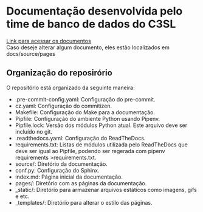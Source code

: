 # Documentação desenvolvida pelo time de banco de dados do C3SL

[Link para acessar os documentos](https://documentation-db.docs.c3sl.ufpr.br/en/latest/)<br>
Caso deseje alterar algum documento, eles estão localizados em docs/source/pages


## Organização do reposirório
O repositório está organizado da seguinte maneira:
- .pre-commit-config.yaml: Configuração do pre-commit.
- cz.yaml: Configuração do commitizen.
- Makefile: Configuração do Make para a documentação.
- Pipfile: Configuração do ambiente Python usando Pipenv.
- Pipfile.lock: Versão dos módulos Python atual. Este arquivo deve ser incluído no git.
- .readthedocs.yaml: Configuração do ReadTheDocs.
- requirements.txt: Listas de módulos utilizada pelo ReadTheDocs que deve ser igual ao Pipfile, podendo ser regerada com pipenv requirements >requirements.txt.
- source/: Diretório da documentação.
- conf.py: Configuração do Sphinx.
- index.md: Página inicial da documentação.
- pages/: Diretório com as páginas da documentação.
- _static/: Diretório para armazenar arquivos estáticos como imagens, gifs e etc.
- _templates/: Diretório para alterar o estilo das páginas.